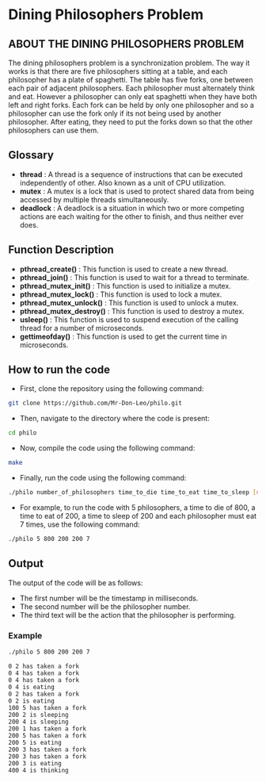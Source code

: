 # Dining Philosophers Problem

## ABOUT THE DINING PHILOSOPHERS PROBLEM

The dining philosophers problem is a synchronization problem. The way it works is that there are five philosophers sitting at a table,
and each philosopher has a plate of spaghetti. The table has five forks, one between each pair of adjacent philosophers. Each philosopher must
alternately think and eat. However a philosopher can only eat spaghetti when they have both left and right forks. Each fork can be held by only
one philosopher and so a philosopher can use the fork only if its not being used by another philosopher. After eating, they need to put the forks
down so that the other philosophers can use them.

## Glossary

- **thread** : A thread is a sequence of instructions that can be executed independently of other. Also known as a unit of CPU utilization.
- **mutex** : A mutex is a lock that is used to protect shared data from being accessed by multiple threads simultaneously.
- **deadlock** : A deadlock is a situation in which two or more competing actions are each waiting for the other to finish, and thus neither ever does.

## Function Description

- **pthread_create()** : This function is used to create a new thread.
- **pthread_join()** : This function is used to wait for a thread to terminate.
- **pthread_mutex_init()** : This function is used to initialize a mutex.
- **pthread_mutex_lock()** : This function is used to lock a mutex.
- **pthread_mutex_unlock()** : This function is used to unlock a mutex.
- **pthread_mutex_destroy()** : This function is used to destroy a mutex.
- **usleep()** : This function is used to suspend execution of the calling thread for a number of microseconds.
- **gettimeofday()** : This function is used to get the current time in microseconds.

## How to run the code

- First, clone the repository using the following command:
```bash
git clone https://github.com/Mr-Don-Leo/philo.git
```
- Then, navigate to the directory where the code is present:
```bash
cd philo
```
- Now, compile the code using the following command:
```bash
make
```
- Finally, run the code using the following command:
```bash
./philo number_of_philosophers time_to_die time_to_eat time_to_sleep [number_of_times_each_philosopher_must_eat]
```
- For example, to run the code with 5 philosophers, a time to die of 800, a time to eat of 200, a time to sleep of 200 and each philosopher must eat 7 times, use the following command:
```bash
./philo 5 800 200 200 7
```

## Output
The output of the code will be as follows:
- The first number will be the timestamp in milliseconds.
- The second number will be the philosopher number.
- The third text will be the action that the philosopher is performing.

### Example
```bash
./philo 5 800 200 200 7
```
```
0 2 has taken a fork
0 4 has taken a fork
0 4 has taken a fork
0 4 is eating
0 2 has taken a fork
0 2 is eating
100 5 has taken a fork
200 2 is sleeping
200 4 is sleeping
200 1 has taken a fork
200 5 has taken a fork
200 5 is eating
200 3 has taken a fork
200 3 has taken a fork
200 3 is eating
400 4 is thinking
```